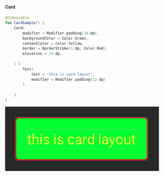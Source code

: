 #### Card

```kotlin
@Composable
fun CardSample() {
    Card(
        modifier = Modifier.padding(10.dp),
        backgroundColor = Color.Green,
        contentColor = Color.Yellow,
        border = BorderStroke(1.dp, Color.Red),
        elevation = 10.dp,

    ) {
        Text(
            text = "this is card layout",
            modifier = Modifier.padding(12.dp)
        )

    }
}

```

![image-20230731115226929](https://raw.githubusercontent.com/dashingqi/DQPicBeg/main/image-20230731115226929.png)